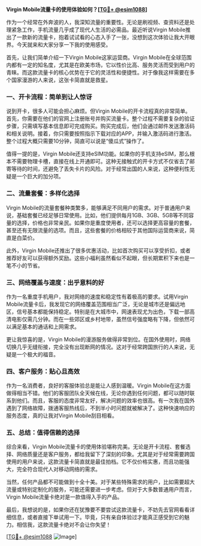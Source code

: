 **Virgin Mobile流量卡的使用体验如何？[[TG💪+ @esim1088](https://t.me/s/esim1088)]**

作为一个经常在外奔波的人，我深知流量的重要性。无论是刷视频、查资料还是处理紧急工作，手机流量几乎成了现代人生活的必需品。最近听说Virgin Mobile推出了一款新的流量卡，抱着试试看的心态入手了一张，没想到这次体验让我大开眼界。今天就来和大家分享一下我的使用感受。

首先，让我们简单介绍一下Virgin Mobile这家运营商。Virgin Mobile在全球范围内都有一定的知名度，尤其是在欧美市场，它以性价比高、服务灵活而受到用户的青睐。而这款流量卡的核心优势在于它的灵活性和便捷性。对于像我这样需要在多个国家漫游的人来说，这张卡简直就是救星。

### **一、开卡流程：简单到让人惊讶**

说到开卡，很多人可能会担心麻烦。但Virgin Mobile的开卡流程真的非常简单。首先，你需要在他们的官网上注册账号并购买流量卡。整个过程不需要复杂的验证步骤，只需填写基本信息即可完成购买。购买完成后，他们会通过邮件发送激活码和相关说明。接着，你只需要按照指示下载对应的APP，并输入激活码进行激活。整个过程大概只需要10分钟，简直可以说是“傻瓜式”操作了。

值得一提的是，Virgin Mobile还支持eSIM功能。如果你的手机支持eSIM，那么根本不需要物理卡槽，直接在线上开通即可。这种无接触式的开卡方式不仅省去了邮寄等待的时间，还避免了丢失卡片的风险。对于经常出国的人来说，这种便利性无疑是一个巨大的加分项。

### **二、流量套餐：多样化选择**

Virgin Mobile的流量套餐种类繁多，能够满足不同用户的需求。对于普通用户来说，基础套餐已经足够日常使用。比如，他们提供每月1GB、3GB、5GB等不同容量的选择，价格也非常亲民。如果你是重度使用者，还可以选择更高容量的套餐，甚至还有无限流量的选项。而且，这些套餐的价格相较于其他国际运营商来说，简直是白菜价。

此外，Virgin Mobile还推出了很多优惠活动，比如首次购买可以享受折扣，或者推荐好友可以获得额外奖励。这些小福利虽然看似不起眼，但长期累积下来也是一笔不小的节省。

### **三、网络覆盖与速度：出乎意料的好**

作为一名重度手机用户，我对网络的速度和稳定性有着极高的要求。试用Virgin Mobile流量卡后，我发现它的网络覆盖范围相当广泛，无论是城市还是偏远地区，信号基本都能保持稳定。特别是在大城市中，网速表现尤为出色，下载一部高清电影仅需几分钟。而在一些郊区或乡村地带，虽然信号强度略有下降，但依然可以满足基本的通话和上网需求。

更让我惊喜的是，Virgin Mobile的漫游服务做得非常到位。在国外使用时，网络切换几乎无缝衔接，完全没有出现断网的情况。这对于经常跨国旅行的人来说，无疑是一个极大的福音。

### **四、客户服务：贴心且高效**

作为一名消费者，良好的客服体验总是能让人感到温暖。Virgin Mobile在这方面做得相当不错。他们的客服团队全天候在线，无论你遇到任何问题，都可以随时联系到他们。而且，客服的态度非常友好，解决问题的效率也很高。有一次我在国外遇到了网络故障，拨通客服热线后，不到半小时问题就被解决了。这种快速响应的服务态度，真的让我对Virgin Mobile刮目相看。

### **五、总结：值得信赖的选择**

综合来看，Virgin Mobile流量卡的使用体验堪称完美。无论是开卡流程、套餐选择、网络质量还是客户服务，都给我留下了深刻的印象。尤其是对于经常需要跨国使用的用户来说，这款流量卡简直就是最佳拍档。它不仅价格实惠，而且功能强大，完全符合现代人对移动网络的需求。

当然，任何产品都不可能做到十全十美。对于某些特殊需求的用户，比如需要超大流量或特别定制化的服务，可能还需要进一步考虑。但对于大多数普通用户而言，Virgin Mobile流量卡绝对是一款值得入手的产品。

最后，我想说的是，如果你还在犹豫要不要尝试这款流量卡，不妨先去官网看看详细信息，或者直接下单试用一下。毕竟，只有亲自体验过才能真正感受到它的魅力。相信我，这款流量卡绝对不会让你失望！

[[TG💪+ @esim1088](https://t.me/s/esim1088) ![Image](https://i.postimg.cc/4NQfJmqS/Snipaste-2025-05-13-00-14-12.png)]